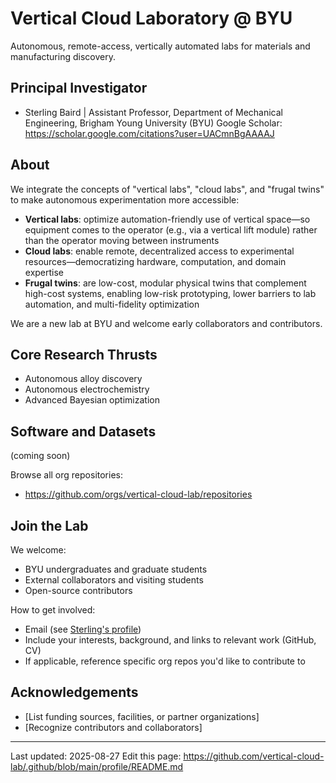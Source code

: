 # Vertical Cloud Laboratory @ BYU

Autonomous, remote-access, vertically automated labs for materials and manufacturing discovery.

## Principal Investigator
- Sterling Baird | Assistant Professor, Department of Mechanical Engineering, Brigham Young University (BYU)
  Google Scholar: https://scholar.google.com/citations?user=UACmnBgAAAAJ

## About
We integrate the concepts of "vertical labs", "cloud labs", and "frugal twins" to make autonomous experimentation more accessible:

- **Vertical labs**: optimize automation-friendly use of vertical space—so equipment comes to the operator (e.g., via a vertical lift module) rather than the operator moving between instruments
- **Cloud labs**: enable remote, decentralized access to experimental resources—democratizing hardware, computation, and domain expertise
- **Frugal twins**: are low-cost, modular physical twins that complement high-cost systems, enabling low-risk prototyping, lower barriers to lab automation, and multi-fidelity optimization

We are a new lab at BYU and welcome early collaborators and contributors.

## Core Research Thrusts
- Autonomous alloy discovery
- Autonomous electrochemistry
- Advanced Bayesian optimization

<!---

### Case study: Additively Manufactured Aerospace Alloys

An initial, remotely accessible self-driving lab workflow integrating the following hardware:
- Vertical lift module (automated storage and retrieval)
- Low-cost powder dosing
- Ultrasonic atomizer (human-in-the-loop)
- Small-scale metal 3D printer
- Mechanical testing hardware

Goal: closed-loop alloy discovery and a working example to de-risk transfer of vertical cloud labs to the community.

--->

## Software and Datasets

(coming soon)

Browse all org repositories:
- https://github.com/orgs/vertical-cloud-lab/repositories

## Join the Lab
We welcome:
- BYU undergraduates and graduate students
- External collaborators and visiting students
- Open-source contributors

How to get involved:
- Email (see [Sterling's profile](https://github.com/sgbaird))
- Include your interests, background, and links to relevant work (GitHub, CV)
- If applicable, reference specific org repos you'd like to contribute to

<!--
## Publications
- Use Google Scholar for an up-to-date list: https://scholar.google.com/citations?user=UACmnBgAAAAJ
-->

<!--
## Community and Conduct
- Contributing: [link to CONTRIBUTING.md if available]
- Code of Conduct: [link to CODE_OF_CONDUCT.md if available]
- License(s): [link or note if org uses a standard license across repos]
-->

## Acknowledgements
- [List funding sources, facilities, or partner organizations]
- [Recognize contributors and collaborators]

---
Last updated: 2025-08-27
Edit this page: https://github.com/vertical-cloud-lab/.github/blob/main/profile/README.md
